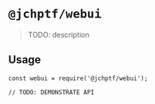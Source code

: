 # `@jchptf/webui`

> TODO: description

## Usage

```
const webui = require('@jchptf/webui');

// TODO: DEMONSTRATE API
```
